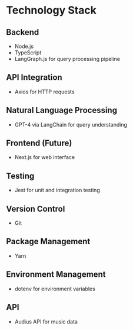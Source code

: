 # Technology Stack

## Backend
- Node.js
- TypeScript
- LangGraph.js for query processing pipeline

## API Integration
- Axios for HTTP requests

## Natural Language Processing
- GPT-4 via LangChain for query understanding

## Frontend (Future)
- Next.js for web interface

## Testing
- Jest for unit and integration testing

## Version Control
- Git

## Package Management
- Yarn

## Environment Management
- dotenv for environment variables

## API
- Audius API for music data